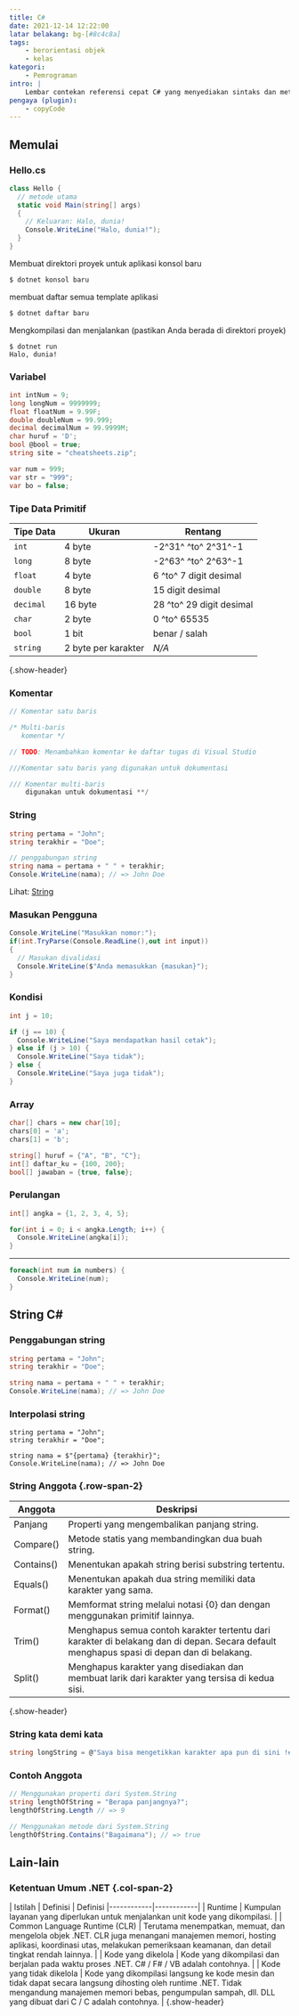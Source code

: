 ```yaml
---
title: C#
date: 2021-12-14 12:22:00
latar belakang: bg-[#8c4c8a]
tags:
    - berorientasi objek
    - kelas
kategori:
    - Pemrograman
intro: |
    Lembar contekan referensi cepat C# yang menyediakan sintaks dan metode dasar.
pengaya (plugin):
    - copyCode
---
```



Memulai
--------

### Hello.cs
```cs
class Hello {
  // metode utama
  static void Main(string[] args)
  {
    // Keluaran: Halo, dunia!
    Console.WriteLine("Halo, dunia!");
  }
}
```

Membuat direktori proyek untuk aplikasi konsol baru
```cs
$ dotnet konsol baru
```

membuat daftar semua template aplikasi
```cs
$ dotnet daftar baru
```

Mengkompilasi dan menjalankan (pastikan Anda berada di direktori proyek)
```shell script
$ dotnet run
Halo, dunia!
```



### Variabel
```cs
int intNum = 9;
long longNum = 9999999;
float floatNum = 9.99F;
double doubleNum = 99.999;
decimal decimalNum = 99.9999M;
char huruf = 'D';
bool @bool = true;
string site = "cheatsheets.zip";

var num = 999;
var str = "999";
var bo = false;
```


### Tipe Data Primitif
| Tipe Data | Ukuran | Rentang |
| --------- | ---------------- | ----------------------- |
| `int` | 4 byte | -2^31^ ^to^ 2^31^-1 |
| `long` | 8 byte | -2^63^ ^to^ 2^63^-1 |
| `float` | 4 byte | 6 ^to^ 7 digit desimal |
| `double` | 8 byte | 15 digit desimal |
| `decimal` | 16 byte | 28 ^to^ 29 digit desimal |
| `char` | 2 byte | 0 ^to^ 65535 |
| `bool` | 1 bit | benar / salah |
| `string` | 2 byte per karakter | _N/A_ |
{.show-header}



### Komentar
```cs
// Komentar satu baris

/* Multi-baris
   komentar */

// TODO: Menambahkan komentar ke daftar tugas di Visual Studio

///Komentar satu baris yang digunakan untuk dokumentasi

/// Komentar multi-baris
    digunakan untuk dokumentasi **/

```


### String
```cs
string pertama = "John";
string terakhir = "Doe";

// penggabungan string
string nama = pertama + " " + terakhir;
Console.WriteLine(nama); // => John Doe
```
Lihat: [String](#c-string)

### Masukan Pengguna
```cs
Console.WriteLine("Masukkan nomor:");
if(int.TryParse(Console.ReadLine(),out int input))
{
  // Masukan divalidasi
  Console.WriteLine($"Anda memasukkan {masukan}");
}
```


### Kondisi
```cs
int j = 10;

if (j == 10) {
  Console.WriteLine("Saya mendapatkan hasil cetak");
} else if (j > 10) {
  Console.WriteLine("Saya tidak");
} else {
  Console.WriteLine("Saya juga tidak");
}
```


### Array
```cs
char[] chars = new char[10];
chars[0] = 'a';
chars[1] = 'b';

string[] huruf = {"A", "B", "C"};
int[] daftar_ku = {100, 200};
bool[] jawaban = {true, false};
```


### Perulangan
```cs
int[] angka = {1, 2, 3, 4, 5};

for(int i = 0; i < angka.Length; i++) {
  Console.WriteLine(angka[i]);
}
```
---
``` cs
foreach(int num in numbers) {
  Console.WriteLine(num);
}
```





String C#
----------------

### Penggabungan string
```cs
string pertama = "John";
string terakhir = "Doe";

string nama = pertama + " " + terakhir;
Console.WriteLine(nama); // => John Doe
```

### Interpolasi string
``` ###
string pertama = "John";
string terakhir = "Doe";

string nama = $"{pertama} {terakhir}";
Console.WriteLine(nama); // => John Doe
```

### String Anggota {.row-span-2}
| Anggota | Deskripsi |
|------------ |-------------|
| Panjang | Properti yang mengembalikan panjang string.         |
| Compare() | Metode statis yang membandingkan dua buah string.  |
| Contains() | Menentukan apakah string berisi substring tertentu. |
| Equals() | Menentukan apakah dua string memiliki data karakter yang sama. |
| Format() | Memformat string melalui notasi {0} dan dengan menggunakan primitif lainnya. |
| Trim() | Menghapus semua contoh karakter tertentu dari karakter di belakang dan di depan. Secara default menghapus spasi di depan dan di belakang. |
| Split() | Menghapus karakter yang disediakan dan membuat larik dari karakter yang tersisa di kedua sisi. |
{.show-header}


### String kata demi kata
```cs {.wrap}
string longString = @"Saya bisa mengetikkan karakter apa pun di sini !#@$%^&*()__+ '' \n \t kecuali tanda kutip ganda dan saya akan dianggap secara harfiah. Saya bahkan bekerja dengan beberapa baris.";
```


### Contoh Anggota
```cs
// Menggunakan properti dari System.String
string lengthOfString = "Berapa panjangnya?";
lengthOfString.Length // => 9

// Menggunakan metode dari System.String
lengthOfString.Contains("Bagaimana"); // => true
```




Lain-lain
-----------

### Ketentuan Umum .NET {.col-span-2}

| Istilah | Definisi | Definisi
|------------|------------|
| Runtime | Kumpulan layanan yang diperlukan untuk menjalankan unit kode yang dikompilasi. |
| Common Language Runtime (CLR) | Terutama menempatkan, memuat, dan mengelola objek .NET. CLR juga menangani manajemen memori, hosting aplikasi, koordinasi utas, melakukan pemeriksaan keamanan, dan detail tingkat rendah lainnya. |
| Kode yang dikelola | Kode yang dikompilasi dan berjalan pada waktu proses .NET. C# / F# / VB adalah contohnya. |
| Kode yang tidak dikelola | Kode yang dikompilasi langsung ke kode mesin dan tidak dapat secara langsung dihosting oleh runtime .NET. Tidak mengandung manajemen memori bebas, pengumpulan sampah, dll. DLL yang dibuat dari C / C adalah contohnya. |
{.show-header}


